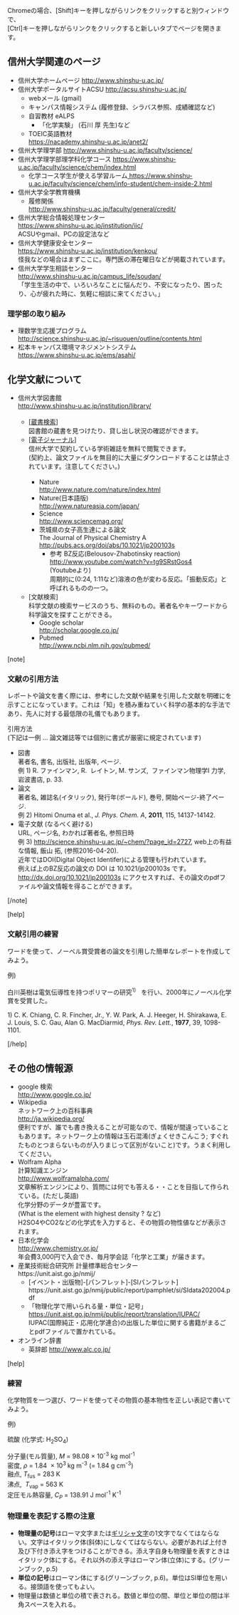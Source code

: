 <p>Chromeの場合、[Shift]キーを押しながらリンクをクリックすると別ウィンドウで、<br />[Ctrl]キーを押しながらリンクをクリックすると新しいタブでページを開きます。</p>
<h2>信州大学関連のページ</h2>
<ul>
<li>信州大学ホームページ <a href="http://www.shinshu-u.ac.jp/">http://www.shinshu-u.ac.jp/</a></li>
<li>信州大学ポータルサイトACSU <a href="http://acsu.shinshu-u.ac.jp/">http://acsu.shinshu-u.ac.jp/</a>
<ul>
<li>webメール (gmail)</li>
<li>キャンパス情報システム (履修登録、シラバス参照、成績確認など)</li>
<li>自習教材 eALPS
<ul>
<li>「化学実験」 (石川 厚 先生)など</li>
</ul>
</li>
<li>TOEIC英語教材<br /><a href="https://nacademy.shinshu-u.ac.jp/anet2/">https://nacademy.shinshu-u.ac.jp/anet2/</a></li>
</ul>
</li>
<li>信州大学理学部 <a href="http://www.shinshu-u.ac.jp/faculty/science/">http://www.shinshu-u.ac.jp/faculty/science/</a></li>
<li>信州大学理学部理学科化学コース <a href="https://www.shinshu-u.ac.jp/faculty/science/chem/index.html">https://www.shinshu-u.ac.jp/faculty/science/chem/index.html</a>
<ul>
<li>化学コース学生が使える学習ルーム<a href="https://www.shinshu-u.ac.jp/faculty/science/chem/info-student/chem-inside-2.html"> https://www.shinshu-u.ac.jp/faculty/science/chem/info-student/chem-inside-2.html</a></li>
</ul>
</li>
<li>信州大学全学教育機構
<ul>
<li>履修関係<br /><a href="http://www.shinshu-u.ac.jp/faculty/general/credit/">http://www.shinshu-u.ac.jp/faculty/general/credit/</a></li>
</ul>
</li>
<li>信州大学総合情報処理センター<br /><a href="https://www.shinshu-u.ac.jp/institution/iic/">https://www.shinshu-u.ac.jp/institution/iic/</a><br />ACSUやgmail、PCの設定法など</li>
<li>信州大学健康安全センター<br /><a href="https://www.shinshu-u.ac.jp/institution/kenkou/">https://www.shinshu-u.ac.jp/institution/kenkou/</a><a href="http://jimuwww.shinshu-u.ac.jp/swd/health/"><br /></a>怪我などの場合はまずここに。専門医の滞在曜日などが掲載されています。</li>
<li>信州大学学生相談センター<br /><a href="http://www.shinshu-u.ac.jp/campus_life/soudan/">http://www.shinshu-u.ac.jp/campus_life/soudan/</a><br />「学生生活の中で、いろいろなことに悩んだり、不安になったり、困ったり、心が疲れた時に、気軽に相談に来てください。」</li>
</ul>
<h3>理学部の取り組み</h3>
<ul>
<li>理数学生応援プログラム<br /><a href="http://science.shinshu-u.ac.jp/~risuouen/outline/contents.html">http://science.shinshu-u.ac.jp/~risuouen/outline/contents.html</a></li>
<li>松本キャンパス環境マネジメントシステム<br /><a href="https://www.shinshu-u.ac.jp/ems/asahi/">https://www.shinshu-u.ac.jp/ems/asahi/</a></li>
</ul>
<h2>化学文献について</h2>
<ul>
<li>信州大学図書館<br /><a href="http://www.shinshu-u.ac.jp/institution/library/">http://www.shinshu-u.ac.jp/institution/library/</a><br /><br />
<ul>
<li>[<a href="http://www-lib.shinshu-u.ac.jp/opc/">蔵書検索</a>]<br />図書館の蔵書を見つけたり、貸し出し状況の確認ができます。</li>
<li>[<a href="http://www.shinshu-u.ac.jp/institution/library/find/e-journals.html">電子ジャーナル</a>]<br />信州大学で契約している学術雑誌を無料で閲覧できます。<br />(契約上、論文ファイルを無目的に大量にダウンロードすることは禁止されています。注意してください。)<br /><br />
<ul>
<li>Nature<br /><a href="http://www.nature.com/nature/index.html">http://www.nature.com/nature/index.html</a></li>
<li>Nature(日本語版)<br /><a href="http://www.natureasia.com/japan/">http://www.natureasia.com/japan/</a></li>
<li>Science<br /><a href="http://www.sciencemag.org/">http://www.sciencemag.org/</a></li>
<li>茨城県の女子高生達による論文<br />The Journal of Physical Chemistry A<br /><a href="http://pubs.acs.org/doi/abs/10.1021/jp200103s">http://pubs.acs.org/doi/abs/10.1021/jp200103s</a><br />
<ul>
<li>参考 BZ反応(Belousov-Zhabotinsky reaction)<br /><a href="http://www.youtube.com/watch?v=tg9SRstGos4">http://www.youtube.com/watch?v=tg9SRstGos4<br /></a>(Youtubeより)<br />周期的に(0:24, 1:11など)溶液の色が変わる反応。「振動反応」と呼ばれるものの一つ。</li>
</ul>
</li>
</ul>
</li>
<li>[文献検索]<br />科学文献の検索サービスのうち、無料のもの。著者名やキーワードから科学論文を探すことができる。
<ul>
<li>Google scholar<br /><a href="http://scholar.google.co.jp/">http://scholar.google.co.jp/</a></li>
<li>Pubmed<br /><a href="http://www.ncbi.nlm.nih.gov/pubmed/">http://www.ncbi.nlm.nih.gov/pubmed/</a></li>
</ul>
</li>
</ul>
</li>
</ul>
<p>[note]</p>
<h3>文献の引用方法</h3>
<p>レポートや論文を書く際には、参考にした文献や結果を引用した文献を明確にを示すことになっています。これは「知」を積み重ねていく科学の基本的な手法であり、先人に対する最低限の礼儀でもあります。</p>
<p>引用方法<br />(下記は一例 ... 論文雑誌等では個別に書式が厳密に規定されています)</p>
<ul>
<li>図書<br />著者名, 書名, 出版社, 出版年, ページ.<br />例 1) R. ファインマン, R.  レイトン, M. サンズ,  ファインマン物理学I 力学, 岩波書店, p. 33.</li>
<li>論文<br />著者名, 雑誌名(イタリック), 発行年(ボールド), 巻号, 開始ページ-終了ページ.<br />例 2) Hitomi Onuma et al., <em>J. Phys. Chem. A</em>, <strong>2011</strong>, 115, 14137-14142.</li>
<li>電子文献 (なるべく避ける)<br />URL, ページ名, わかれば著者名, 参照日時<br />例 3) <a href="http://science.shinshu-u.ac.jp/~chem/?page_id=2727">http://science.shinshu-u.ac.jp/~chem/?page_id=2727</a>, web上の有益な情報, 飯山 拓, (参照2016-04-20).<br />近年ではDOI(Digital Object Identifer)による管理も行われています。<br />例えば上のBZ反応の論文の DOI は 10.1021/jp200103s です。<br /><a href="http://dx.doi.org/10.1021/jp200103s">http://dx.doi.org/10.1021/jp200103s</a> にアクセスすれば、その論文のpdfファイルや論文情報を得ることができます。</li>
</ul>
<p>[/note]</p>
<p>[help]</p>
<h3>文献引用の練習</h3>
<p>ワードを使って、ノーベル賞受賞者の論文を引用した簡単なレポートを作成してみよう。</p>
<p>例)</p>
<p>白川英樹は電気伝導性を持つポリマーの研究<sup>1)　</sup>を行い、2000年にノーベル化学賞を受賞した。</p>
<p>1) C. K. Chiang, C. R. Fincher, Jr., Y. W. Park, A. J. Heeger, H. Shirakawa, E. J. Louis, S. C. Gau, Alan G. MacDiarmid, <em>Phys. Rev. Lett.</em>, <strong>1977</strong>, 39, 1098-1101.</p>
<p>[/help]</p>
<h2>その他の情報源</h2>
<ul>
<li>google 検索<br /><a href="http://www.google.co.jp/">http://www.google.co.jp/</a></li>
<li>Wikipedia<br />ネットワーク上の百科事典<br /><a href="http://ja.wikipedia.org/">http://ja.wikipedia.org/</a><br />便利ですが、誰でも書き換えることが可能なので、情報が間違っていることもあります。ネットワーク上の情報は玉石混淆(ぎょくせきこんこう; すぐれたものとつまらないものが入りまじって区別がないこと)です。うまく利用してください。</li>
<li>Wolfram Alpha<br />計算知識エンジン<br /><a href="http://www.wolframalpha.com/">http://www.wolframalpha.com/</a><br />文章解析エンジンにより、質問には何でも答える・・ことを目指して作られている。(ただし英語)<br />化学分野のデータが豊富です。<br />(What is the element with highest density ? など)<br />H2SO4やCO2などの化学式を入力すると、その物質の物性値などが表示されます。</li>
<li>日本化学会<br /><a href="http://www.chemistry.or.jp/">http://www.chemistry.or.jp/</a><br />年会費3,000円で入会でき、毎月学会誌「化学と工業」が届きます。</li>
<li>産業技術総合研究所 計量標準総合センター<br />https://unit.aist.go.jp/nmij/
<ul>
<li>[イベント・出版物]-[パンフレット]-[SIパンフレット]<br />https://unit.aist.go.jp/nmij/public/report/pamphlet/si/SIdata202004.pdf</li>
<li>「物理化学で用いられる量・単位・記号」<br /><a href="https://unit.aist.go.jp/nmij/public/report/translation/IUPAC/">https://unit.aist.go.jp/nmij/public/report/translation/IUPAC/</a><br />IUPAC(国際純正・応用化学連合)の出版した単位に関する書籍がまるごとpdfファイルで置かれている。</li>
</ul>
</li>
<li>オンライン辞書
<ul>
<li>英辞郎 <a href="http://www.alc.co.jp/">http://www.alc.co.jp/</a></li>
</ul>
</li>
</ul>
<p>[help]</p>
<h3>練習</h3>
<p>化学物質を一つ選び、ワードを使ってその物質の基本物性を正しい表記で書いてみよう。</p>
<p>例)</p>
<p>硫酸 (化学式: H<sub>2</sub>SO<sub>4</sub>)</p>
<p>分子量(モル質量), <em>M</em> = 98.08 × 10<sup>-3</sup> kg mol<sup>-1</sup><br />密度, <em>ρ</em> = 1.84  × 10<sup>3 </sup>kg m<sup>-3</sup> (= 1.84 g cm<sup>-3</sup>)<br />融点, <em>T</em><sub>fus</sub> = 283 K<br />沸点,  <em>T</em><sub>vap</sub> = 563 K<br />定圧モル熱容量, <em>C<sub>P</sub></em> = 138.91 J mol<sup>-1</sup> K<sup>-1</sup></p>
<h3>物理量を表記する際の注意</h3>
<ul>
<li><strong>物理量の記号</strong>はローマ文字または<a href="http://science.shinshu-u.ac.jp/~tiiyama/?page_id=3782" target="_blank" rel="noopener noreferrer">ギリシャ文字</a>の1文字でなくてはならない。文字はイタリック体(斜体)にしなくてはならない。必要があれば上付き及び下付き添え字をつけることができる。添え字自身も物理量を表すときはイタリック体にする。それ以外の添え字はローマン体(立体)にする。(グリーンブック, p.5)</li>
<li><strong>単位の記号</strong>はローマン体にする(グリーンブック, p.6)。単位はSI単位を用いる。接頭語を使ってもよい。</li>
<li>物理量は数値と単位の積で表される。数値と単位の間、単位と単位の間は半角スペースを入れる。</li>
</ul>
